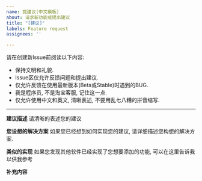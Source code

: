 ```yaml
---
name: 提建议(中文模板)
about: 请求新功能或提出建议
title: "[建议]"
labels: Feature request
assignees: ''

---
```


请在创建新Issue前阅读以下内容:
- 保持文明和礼貌.
- Issue区仅允许反馈问题和提出建议.
- 仅允许反馈在使用最新版本(Beta或Stable)时遇到的BUG.
- 我是程序员, 不是淘宝客服, 记住这一点.
- 仅允许使用中文和英文, 清晰表述, 不要用乱七八糟的拼音缩写.

---

**建议描述**
请清晰的表述您的建议

**您设想的解决方案**
如果您已经想到如何实现您的建议, 请详细描述您构想的解决方案.

**类似的实现**
如果您发现其他软件已经实现了您想要添加的功能, 可以在这里告诉我以供我参考

**补充内容**
